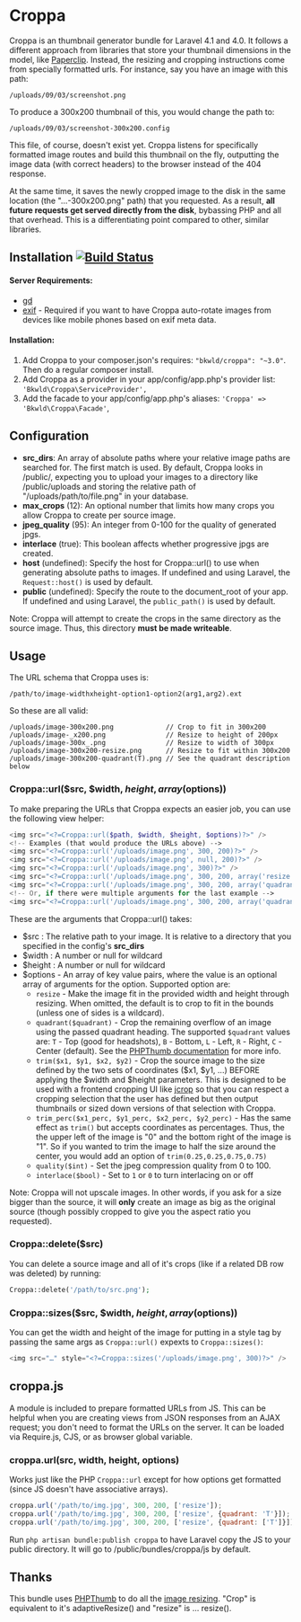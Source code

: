 # Croppa

Croppa is an thumbnail generator bundle for Laravel 4.1 and 4.0.  It follows a different approach from libraries that store your thumbnail dimensions in the model, like [Paperclip](https://github.com/thoughtbot/paperclip).  Instead, the resizing and cropping instructions come from specially formatted urls.  For instance, say you have an image with this path:

    /uploads/09/03/screenshot.png

To produce a 300x200 thumbnail of this, you would change the path to:

    /uploads/09/03/screenshot-300x200.config

This file, of course, doesn't exist yet.  Croppa listens for specifically formatted image routes and build this thumbnail on the fly, outputting the image data (with correct headers) to the browser instead of the 404 response.

At the same time, it saves the newly cropped image to the disk in the same location (the "…-300x200.png" path) that you requested.  As a result, **all future requests get served directly from the disk**, bybassing PHP and all that overhead.  This is a differentiating point compared to other, similar libraries.


## Installation [![Build Status](https://travis-ci.org/BKWLD/croppa.svg?branch=master)](https://travis-ci.org/BKWLD/croppa)

#### Server Requirements:

* [gd](http://php.net/manual/en/book.image.php)
* [exif](http://php.net/manual/en/book.exif.php) - Required if you want to have Croppa auto-rotate images from devices like mobile phones based on exif meta data.

#### Installation: 

1. Add Croppa to your composer.json's requires: `"bkwld/croppa": "~3.0"`.  Then do a regular composer install.
2. Add Croppa as a provider in your app/config/app.php's provider list: `'Bkwld\Croppa\ServiceProvider',`
3. Add the facade to your app/config/app.php's aliases: `'Croppa' => 'Bkwld\Croppa\Facade'`,

## Configuration

* **src_dirs**: An array of absolute paths where your relative image paths are searched for.  The first match is used.  By default, Croppa looks in /public/, expecting you to upload your images to a directory like /public/uploads and storing the relative path of "/uploads/path/to/file.png" in your database.
* **max_crops** (12): An optional number that limits how many crops you allow Croppa to create per source image.
* **jpeg_quality** (95): An integer from 0-100 for the quality of generated jpgs.
* **interlace** (true): This boolean affects whether progressive jpgs are created.
* **host** (undefined): Specify the host for Croppa::url() to use when generating absolute paths to images.  If undefined and using Laravel, the `Request::host()` is used by default.
* **public** (undefined): Specify the route to the document_root of your app.  If undefined and using Laravel, the `public_path()` is used by default.

Note: Croppa will attempt to create the crops in the same directory as the source image.  Thus, this directory **must be made writeable**.

## Usage

The URL schema that Croppa uses is:

    /path/to/image-widthxheight-option1-option2(arg1,arg2).ext

So these are all valid:

    /uploads/image-300x200.png             // Crop to fit in 300x200
    /uploads/image-_x200.png               // Resize to height of 200px
    /uploads/image-300x_.png               // Resize to width of 300px
    /uploads/image-300x200-resize.png      // Resize to fit within 300x200
    /uploads/image-300x200-quadrant(T).png // See the quadrant description below

### Croppa::url($src, $width, $height, array($options))

To make preparing the URLs that Croppa expects an easier job, you can use the following view helper:

```php
<img src="<?=Croppa::url($path, $width, $height, $options)?>" />
<!-- Examples (that would produce the URLs above) -->
<img src="<?=Croppa::url('/uploads/image.png', 300, 200)?>" />
<img src="<?=Croppa::url('/uploads/image.png', null, 200)?>" />
<img src="<?=Croppa::url('/uploads/image.png', 300)?>" />
<img src="<?=Croppa::url('/uploads/image.png', 300, 200, array('resize'))?>" />
<img src="<?=Croppa::url('/uploads/image.png', 300, 200, array('quadrant' => 'T'))?>" />
<!-- Or, if there were multiple arguments for the last example -->
<img src="<?=Croppa::url('/uploads/image.png', 300, 200, array('quadrant' => array('T')))?>" />
```

These are the arguments that Croppa::url() takes:

* $src : The relative path to your image.  It is relative to a directory that you specified in the config's **src_dirs**
* $width : A number or null for wildcard
* $height : A number or null for wildcard
* $options - An array of key value pairs, where the value is an optional array of arguments for the option.  Supported option are:
  * `resize` - Make the image fit in the provided width and height through resizing.  When omitted, the default is to crop to fit in the bounds (unless one of sides is a wildcard).
  * `quadrant($quadrant)` - Crop the remaining overflow of an image using the passed quadrant heading.  The supported `$quadrant` values are: `T` - Top (good for headshots), `B` - Bottom, `L` - Left, `R` - Right, `C` - Center (default).  See the [PHPThumb documentation](https://github.com/masterexploder/PHPThumb/blob/master/src/PHPThumb/GD.php#L485) for more info.
  * `trim($x1, $y1, $x2, $y2)` - Crop the source image to the size defined by the two sets of coordinates ($x1, $y1, ...) BEFORE applying the $width and $height parameters.  This is designed to be used with a frontend cropping UI like [jcrop](http://deepliquid.com/content/Jcrop.html) so that you can respect a cropping selection that the user has defined but then output thumbnails or sized down versions of that selection with Croppa.
  * `trim_perc($x1_perc, $y1_perc, $x2_perc, $y2_perc)` - Has the same effect as `trim()` but accepts coordinates as percentages.  Thus, the the upper left of the image is "0" and the bottom right of the image is "1".  So if you wanted to trim the image to half the size around the center, you would add an option of `trim(0.25,0.25,0.75,0.75)`
  * `quality($int)` - Set the jpeg compression quality from 0 to 100.
  * `interlace($bool)` - Set to `1` or `0` to turn interlacing on or off

 Note: Croppa will not upscale images.  In other words, if you ask for a size bigger than the source, it will **only** create an image as big as the original source (though possibly cropped to give you the aspect ratio you requested).

### Croppa::delete($src)

You can delete a source image and all of it's crops (like if a related DB row was deleted) by running:

```php
Croppa::delete('/path/to/src.png');
```

### Croppa::sizes($src, $width, $height, array($options))


You can get the width and height of the image for putting in a style tag by passing the same args as `Croppa::url()` expexts to `Croppa::sizes()`:

```php
<img src="…" style="<?=Croppa::sizes('/uploads/image.png', 300)?>" />
```


## croppa.js

A module is included to prepare formatted URLs from JS.  This can be helpful when you are creating views from JSON responses from an AJAX request; you don't need to format the URLs on the server.  It can be loaded via Require.js, CJS, or as browser global variable.

### croppa.url(src, width, height, options)

Works just like the PHP `Croppa::url` except for how options get formatted (since JS doesn't have associative arrays).

```js
croppa.url('/path/to/img.jpg', 300, 200, ['resize']);
croppa.url('/path/to/img.jpg', 300, 200, ['resize', {quadrant: 'T'}]);
croppa.url('/path/to/img.jpg', 300, 200, ['resize', {quadrant: ['T']}]);
```

Run `php artisan bundle:publish croppa` to have Laravel copy the JS to your public directory.  It will go to /public/bundles/croppa/js by default.


## Thanks

This bundle uses [PHPThumb](https://github.com/masterexploder/PHPThumb) to do all the [image resizing](https://github.com/masterexploder/PHPThumb/wiki/Basic-Usage).  "Crop" is equivalent to it's adaptiveResize() and "resize" is … resize().  
